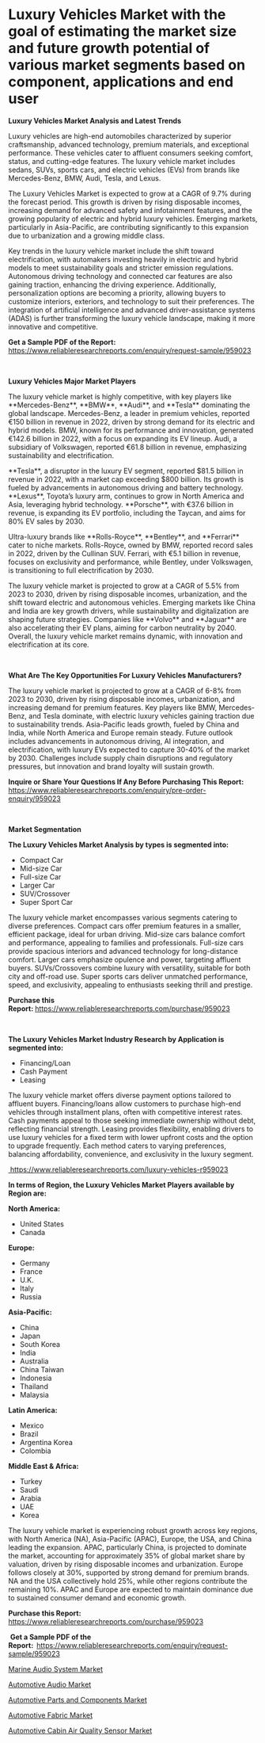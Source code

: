 <p><h1>Luxury Vehicles Market with the goal of estimating the market size and future growth potential of various market segments based on component, applications and end user</h1></p><p><strong>Luxury Vehicles Market Analysis and Latest Trends</strong></p>
<p><p>Luxury vehicles are high-end automobiles characterized by superior craftsmanship, advanced technology, premium materials, and exceptional performance. These vehicles cater to affluent consumers seeking comfort, status, and cutting-edge features. The luxury vehicle market includes sedans, SUVs, sports cars, and electric vehicles (EVs) from brands like Mercedes-Benz, BMW, Audi, Tesla, and Lexus.</p><p>The Luxury Vehicles Market is expected to grow at a CAGR of 9.7% during the forecast period. This growth is driven by rising disposable incomes, increasing demand for advanced safety and infotainment features, and the growing popularity of electric and hybrid luxury vehicles. Emerging markets, particularly in Asia-Pacific, are contributing significantly to this expansion due to urbanization and a growing middle class.</p><p>Key trends in the luxury vehicle market include the shift toward electrification, with automakers investing heavily in electric and hybrid models to meet sustainability goals and stricter emission regulations. Autonomous driving technology and connected car features are also gaining traction, enhancing the driving experience. Additionally, personalization options are becoming a priority, allowing buyers to customize interiors, exteriors, and technology to suit their preferences. The integration of artificial intelligence and advanced driver-assistance systems (ADAS) is further transforming the luxury vehicle landscape, making it more innovative and competitive.</p></p>
<p><strong>Get a Sample PDF of the Report:&nbsp;</strong> <a href="https://www.reliableresearchreports.com/enquiry/request-sample/959023?utm_campaign=7&utm_medium=2&utm_source=Github&utm_content=ia&utm_term=22012025&utm_id=luxury-vehicles">https://www.reliableresearchreports.com/enquiry/request-sample/959023</a></p>
<p>&nbsp;</p>
<p><strong>Luxury Vehicles Major Market Players</strong></p>
<p><p>The luxury vehicle market is highly competitive, with key players like **Mercedes-Benz**, **BMW**, **Audi**, and **Tesla** dominating the global landscape. Mercedes-Benz, a leader in premium vehicles, reported €150 billion in revenue in 2022, driven by strong demand for its electric and hybrid models. BMW, known for its performance and innovation, generated €142.6 billion in 2022, with a focus on expanding its EV lineup. Audi, a subsidiary of Volkswagen, reported €61.8 billion in revenue, emphasizing sustainability and electrification.</p><p>**Tesla**, a disruptor in the luxury EV segment, reported $81.5 billion in revenue in 2022, with a market cap exceeding $800 billion. Its growth is fueled by advancements in autonomous driving and battery technology. **Lexus**, Toyota’s luxury arm, continues to grow in North America and Asia, leveraging hybrid technology. **Porsche**, with €37.6 billion in revenue, is expanding its EV portfolio, including the Taycan, and aims for 80% EV sales by 2030.</p><p>Ultra-luxury brands like **Rolls-Royce**, **Bentley**, and **Ferrari** cater to niche markets. Rolls-Royce, owned by BMW, reported record sales in 2022, driven by the Cullinan SUV. Ferrari, with €5.1 billion in revenue, focuses on exclusivity and performance, while Bentley, under Volkswagen, is transitioning to full electrification by 2030.</p><p>The luxury vehicle market is projected to grow at a CAGR of 5.5% from 2023 to 2030, driven by rising disposable incomes, urbanization, and the shift toward electric and autonomous vehicles. Emerging markets like China and India are key growth drivers, while sustainability and digitalization are shaping future strategies. Companies like **Volvo** and **Jaguar** are also accelerating their EV plans, aiming for carbon neutrality by 2040. Overall, the luxury vehicle market remains dynamic, with innovation and electrification at its core.</p></p>
<p>&nbsp;</p>
<p><strong>What Are The Key Opportunities For Luxury Vehicles Manufacturers?</strong></p>
<p><p>The luxury vehicle market is projected to grow at a CAGR of 6-8% from 2023 to 2030, driven by rising disposable incomes, urbanization, and increasing demand for premium features. Key players like BMW, Mercedes-Benz, and Tesla dominate, with electric luxury vehicles gaining traction due to sustainability trends. Asia-Pacific leads growth, fueled by China and India, while North America and Europe remain steady. Future outlook includes advancements in autonomous driving, AI integration, and electrification, with luxury EVs expected to capture 30-40% of the market by 2030. Challenges include supply chain disruptions and regulatory pressures, but innovation and brand loyalty will sustain growth.</p></p>
<p><strong>Inquire or Share Your Questions If Any Before Purchasing This Report:</strong> <a href="https://www.reliableresearchreports.com/enquiry/pre-order-enquiry/959023?utm_campaign=7&utm_medium=2&utm_source=Github&utm_content=ia&utm_term=22012025&utm_id=luxury-vehicles">https://www.reliableresearchreports.com/enquiry/pre-order-enquiry/959023</a></p>
<p>&nbsp;</p>
<p><strong>Market Segmentation</strong></p>
<p><strong>The Luxury Vehicles Market Analysis by types is segmented into:</strong></p>
<p><ul><li>Compact Car</li><li>Mid-size Car</li><li>Full-size Car</li><li>Larger Car</li><li>SUV/Crossover</li><li>Super Sport Car</li></ul></p>
<p><p>The luxury vehicle market encompasses various segments catering to diverse preferences. Compact cars offer premium features in a smaller, efficient package, ideal for urban driving. Mid-size cars balance comfort and performance, appealing to families and professionals. Full-size cars provide spacious interiors and advanced technology for long-distance comfort. Larger cars emphasize opulence and power, targeting affluent buyers. SUVs/Crossovers combine luxury with versatility, suitable for both city and off-road use. Super sports cars deliver unmatched performance, speed, and exclusivity, appealing to enthusiasts seeking thrill and prestige.</p></p>
<p><strong>Purchase this Report:&nbsp;</strong><a href="https://www.reliableresearchreports.com/purchase/959023?utm_campaign=7&utm_medium=2&utm_source=Github&utm_content=ia&utm_term=22012025&utm_id=luxury-vehicles">https://www.reliableresearchreports.com/purchase/959023</a></p>
<p>&nbsp;</p>
<p><strong>The Luxury Vehicles Market Industry Research by Application is segmented into:</strong></p>
<p><ul><li>Financing/Loan</li><li>Cash Payment</li><li>Leasing</li></ul></p>
<p><p>The luxury vehicle market offers diverse payment options tailored to affluent buyers. Financing/loans allow customers to purchase high-end vehicles through installment plans, often with competitive interest rates. Cash payments appeal to those seeking immediate ownership without debt, reflecting financial strength. Leasing provides flexibility, enabling drivers to use luxury vehicles for a fixed term with lower upfront costs and the option to upgrade frequently. Each method caters to varying preferences, balancing affordability, convenience, and exclusivity in the luxury segment.</p></p>
<p><a href="https://www.reliableresearchreports.com/luxury-vehicles-r959023?utm_campaign=7&utm_medium=2&utm_source=Github&utm_content=ia&utm_term=22012025&utm_id=luxury-vehicles">&nbsp;https://www.reliableresearchreports.com/luxury-vehicles-r959023</a></p>
<p><strong>In terms of Region, the Luxury Vehicles Market Players available by Region are:</strong></p>
<p>
    <p> <strong> North America: </strong>
        <ul>
            <li>United States</li>
            <li>Canada</li>
        </ul>
        </p> 
    <p> <strong> Europe: </strong>
        <ul>
            <li>Germany</li>
            <li>France</li>
            <li>U.K.</li>
            <li>Italy</li>
            <li>Russia</li>
        </ul>
        </p> 
    <p> <strong> Asia-Pacific: </strong>
        <ul>
            <li>China</li>
            <li>Japan</li>
            <li>South Korea</li>
            <li>India</li>
            <li>Australia</li>
            <li>China Taiwan</li>
            <li>Indonesia</li>
            <li>Thailand</li>
            <li>Malaysia</li>
        </ul>
        </p> 
    <p> <strong> Latin America: </strong>
        <ul>
            <li>Mexico</li>
            <li>Brazil</li>
            <li>Argentina Korea</li>
            <li>Colombia</li>
        </ul>
        </p> 
    <p> <strong> Middle East & Africa: </strong>
        <ul>
            <li>Turkey</li>
            <li>Saudi</li>
            <li>Arabia</li>
            <li>UAE</li>
            <li>Korea</li>
        </ul>
    </p>
    </p>
<p><p>The luxury vehicle market is experiencing robust growth across key regions, with North America (NA), Asia-Pacific (APAC), Europe, the USA, and China leading the expansion. APAC, particularly China, is projected to dominate the market, accounting for approximately 35% of global market share by valuation, driven by rising disposable incomes and urbanization. Europe follows closely at 30%, supported by strong demand for premium brands. NA and the USA collectively hold 25%, while other regions contribute the remaining 10%. APAC and Europe are expected to maintain dominance due to sustained consumer demand and economic growth.</p></p>
<p><strong>Purchase this Report: </strong><a href="https://www.reliableresearchreports.com/purchase/959023?utm_campaign=7&utm_medium=2&utm_source=Github&utm_content=ia&utm_term=22012025&utm_id=luxury-vehicles">https://www.reliableresearchreports.com/purchase/959023</a></p>
<p>&nbsp;<strong>Get a Sample PDF of the Report:&nbsp;&nbsp;</strong><a href="https://www.reliableresearchreports.com/enquiry/request-sample/959023?utm_campaign=7&utm_medium=2&utm_source=Github&utm_content=ia&utm_term=22012025&utm_id=luxury-vehicles">https://www.reliableresearchreports.com/enquiry/request-sample/959023</a></p>
<p><strong></strong></p>
<p><p><a href="https://github.com/FahadAhmed223/Market-Research-Report-List-1/blob/main/marine-audio-system-market.md?utm_campaign=7&utm_medium=2&utm_source=Github&utm_content=ia&utm_term=22012025&utm_id=luxury-vehicles">Marine Audio System Market</a></p><p><a href="https://github.com/NargisHussain432/Market-Research-Report-List-1/blob/main/automotive-audio-market.md?utm_campaign=7&utm_medium=2&utm_source=Github&utm_content=ia&utm_term=22012025&utm_id=luxury-vehicles">Automotive Audio Market</a></p><p><a href="https://github.com/angelajermaine/Market-Research-Report-List-5/blob/main/automotive-parts-and-components-market.md?utm_campaign=7&utm_medium=2&utm_source=Github&utm_content=ia&utm_term=22012025&utm_id=luxury-vehicles">Automotive Parts and Components Market</a></p><p><a href="https://github.com/sherikacas30/Market-Research-Report-List-1/blob/main/automotive-fabric-market.md?utm_campaign=7&utm_medium=2&utm_source=Github&utm_content=ia&utm_term=22012025&utm_id=luxury-vehicles">Automotive Fabric Market</a></p><p><a href="https://github.com/oliveroste6/Market-Research-Report-List-1/blob/main/automotive-cabin-air-quality-sensor-market.md?utm_campaign=7&utm_medium=2&utm_source=Github&utm_content=ia&utm_term=22012025&utm_id=luxury-vehicles">Automotive Cabin Air Quality Sensor Market</a></p></p>